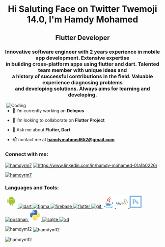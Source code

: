 <h1 align="center">Hi Saluting Face on Twitter Twemoji 14.0, I'm Hamdy Mohamed</h1>
<h2 align="center">Flutter Developer</h2>
<h3 align="center">Innovative software engineer with 2 years experience in mobile app development. Extensive expertise<br>
in building cross-platform apps using flutter and dart. Talented team member with unique ideas and <br>
a history of successful contributions in the field. Valuable experience diagnosing problems<br>
and developing solutions. Always aims for learning and developing.<br></h3>
<img align="right" alt="Coding" width="500" src="https://camo.githubusercontent.com/5ddf73ad3a205111cf8c686f687fc216c2946a75005718c8da5b837ad9de78c9/68747470733a2f2f7468756d62732e6766796361742e636f6d2f4576696c4e657874446576696c666973682d736d616c6c2e676966"</img>
<p>  </p>

- 🔭 I’m currently working on **Delopus**

- 👯 I’m looking to collaborate on **Flutter Project**

- 💬 Ask me about **Flutter, Dart**

- 📫 contact me at **hamdymahmed652@gmail.com**

<h3 align="left">Connect with me:</h3>
<p align="left">
<a href="https://twitter.com/hamdyrm7" target="blank"><img align="center" src="https://raw.githubusercontent.com/rahuldkjain/github-profile-readme-generator/master/src/images/icons/Social/twitter.svg" alt="hamdyrm7" height="30" width="40" /></a>
<a href="https://linkedin.com/in/https://www.linkedin.com/in/hamdy-mohamed-01a1b0226/" target="blank"><img align="center" src="https://raw.githubusercontent.com/rahuldkjain/github-profile-readme-generator/master/src/images/icons/Social/linked-in-alt.svg" alt="https://www.linkedin.com/in/hamdy-mohamed-01a1b0226/" height="30" width="40" /></a>
</p>
<p align="left"> <a href="https://twitter.com/hamdyrm7" target="blank"><img src="https://img.shields.io/twitter/follow/hamdyrm7?logo=twitter&style=for-the-badge" alt="hamdyrm7" /></a> </p>

<h3 align="left">Languages and Tools:</h3>
<p align="left"> <a href="https://developer.android.com" target="_blank" rel="noreferrer"> <img src="https://raw.githubusercontent.com/devicons/devicon/master/icons/android/android-original-wordmark.svg" alt="android" width="40" height="40"/> </a> <a href="https://dart.dev" target="_blank" rel="noreferrer"> <img src="https://www.vectorlogo.zone/logos/dartlang/dartlang-icon.svg" alt="dart" width="40" height="40"/> </a> <a href="https://www.figma.com/" target="_blank" rel="noreferrer"> <img src="https://www.vectorlogo.zone/logos/figma/figma-icon.svg" alt="figma" width="40" height="40"/> </a> <a href="https://firebase.google.com/" target="_blank" rel="noreferrer"> <img src="https://www.vectorlogo.zone/logos/firebase/firebase-icon.svg" alt="firebase" width="40" height="40"/> </a> <a href="https://flutter.dev" target="_blank" rel="noreferrer"> <img src="https://www.vectorlogo.zone/logos/flutterio/flutterio-icon.svg" alt="flutter" width="40" height="40"/> </a> <a href="https://git-scm.com/" target="_blank" rel="noreferrer"> <img src="https://www.vectorlogo.zone/logos/git-scm/git-scm-icon.svg" alt="git" width="40" height="40"/> </a> <a href="https://www.java.com" target="_blank" rel="noreferrer"> <img src="https://raw.githubusercontent.com/devicons/devicon/master/icons/java/java-original.svg" alt="java" width="40" height="40"/> </a> <a href="https://www.mysql.com/" target="_blank" rel="noreferrer"> <img src="https://raw.githubusercontent.com/devicons/devicon/master/icons/mysql/mysql-original-wordmark.svg" alt="mysql" width="40" height="40"/> </a> <a href="https://www.photoshop.com/en" target="_blank" rel="noreferrer"> <img src="https://raw.githubusercontent.com/devicons/devicon/master/icons/photoshop/photoshop-line.svg" alt="photoshop" width="40" height="40"/> </a> <a href="https://postman.com" target="_blank" rel="noreferrer"> <img src="https://www.vectorlogo.zone/logos/getpostman/getpostman-icon.svg" alt="postman" width="40" height="40"/> </a> <a href="https://www.python.org" target="_blank" rel="noreferrer"> <img src="https://raw.githubusercontent.com/devicons/devicon/master/icons/python/python-original.svg" alt="python" width="40" height="40"/> </a> <a href="https://www.sqlite.org/" target="_blank" rel="noreferrer"> <img src="https://www.vectorlogo.zone/logos/sqlite/sqlite-icon.svg" alt="sqlite" width="40" height="40"/> </a> <a href="https://www.adobe.com/products/xd.html" target="_blank" rel="noreferrer"> <img src="https://cdn.worldvectorlogo.com/logos/adobe-xd.svg" alt="xd" width="40" height="40"/> </a> </p>

<p><img align="left" src="https://github-readme-stats.vercel.app/api/top-langs?username=hamdym12&show_icons=true&locale=en&layout=compact" alt="hamdym12" /></p>

<p>&nbsp;<img align="center" src="https://github-readme-stats.vercel.app/api?username=hamdym12&show_icons=true&locale=en" alt="hamdym12" /></p>

<p><img align="center" src="https://github-readme-streak-stats.herokuapp.com/?user=hamdym12&" alt="hamdym12" /></p>

